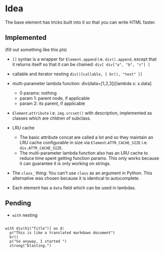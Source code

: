 # Idea
The base element has tricks built into it so that you can write HTML faster.

## Implemented
(fill out something like this pls)
* `[]` syntax is a wrapper for `Element.append` i.e. `div().append`, except that it returns itself so that it can be chained: `div[ div["a", "b", "c"] ]`
* callable and iterator nesting `div()[callable, [ br(), "text" ]]`
* multi-parameter lambda function: div(data=[1,2,3])[lambda x: x.data]
    * 0 params: nothing
    * param 1: parent node, if applicable
    * param 2: its parent, if applicable

* `Element`.`attribute` i.e. `img.srcset()` with description, implemented as classes which are chldren of subclass.
* LRU cache
  * The basic attribute concat are called a lot and so they maintain an LRU cache configurable in size via `Element`.`ATTR_CACHE_SIZE` i.e. `div.ATTR_CACHE_SIZE`.
  * The multi-parameter lambda function also has an LRU cache to reduce time spent getting function params. This only works because it can guarantee it is only working on strings.
* The `class_` thing: You can't use `class` as an argument in Python. This alternative was chosen because it is identical to autocomplete.
* Each element has a `data` field which can be used in lambdas.

## Pending
* `with` nesting
```

with div(h1("Title")] as d:
  p("This is like a translated markdown document")
  br()
  p("So anyway, I started ")
  strong("blasting.")


```